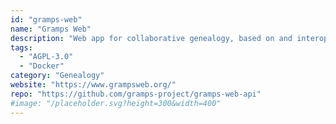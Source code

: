 ```yaml
---
id: "gramps-web"
name: "Gramps Web"
description: "Web app for collaborative genealogy, based on and interoperable with Gramps, the open source genealogy desktop application."
tags:
  - "AGPL-3.0"
  - "Docker"
category: "Genealogy"
website: "https://www.grampsweb.org/"
repo: "https://github.com/gramps-project/gramps-web-api"
#image: "/placeholder.svg?height=300&width=400"
---
```


